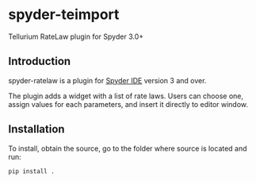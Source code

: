 # spyder-teimport
Tellurium RateLaw  plugin for Spyder 3.0+

## Introduction
spyder-ratelaw is a plugin for [Spyder IDE](https://github.com/spyder-ide/spyder) version 3 and over. 

The plugin adds a widget with a list of rate laws. Users can choose one, assign values for each parameters, and insert it directly to editor window.

## Installation
To install, obtain the source, go to the folder where source is located and run:

`pip install .`
